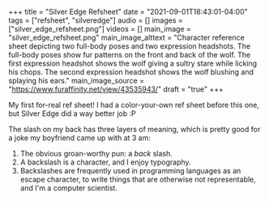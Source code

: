 +++
title = "Silver Edge Refsheet"
date = "2021-09-01T18:43:01-04:00"
tags = ["refsheet", "silveredge"]
audio = []
images = ["silver_edge_refsheet.png"]
videos = []
main_image = "silver_edge_refsheet.png"
main_image_alttext = "Character reference sheet depicting two full-body poses and two expression headshots.  The full-body poses show fur patterns on the front and back of the wolf.  The first expression headshot shows the wolf giving a sultry stare while licking his chops.  The second expression headshot shows the wolf blushing and splaying his ears."
main_image_source = "https://www.furaffinity.net/view/43535943/"
draft = "true"
+++

My first for-real ref sheet!  I had a color-your-own ref sheet before this one, but Silver Edge did a way better job :P

<!--more-->

The slash on my back has three layers of meaning, which is pretty good for a joke my boyfriend came up with at 3 am:

1. The obvious groan-worthy pun: a _back_ slash.
1. A backslash is a character, and I enjoy typography.
1. Backslashes are frequently used in programming languages as an escape character, to write things that are otherwise not representable, and I'm a computer scientist.

